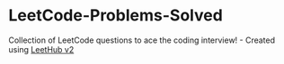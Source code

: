 # LeetCode-Problems-Solved
Collection of LeetCode questions to ace the coding interview! - Created using [LeetHub v2](https://github.com/arunbhardwaj/LeetHub-2.0)

